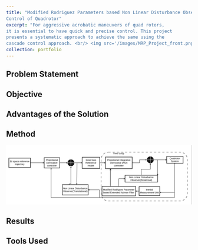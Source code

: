 ```yaml
---
title: "Modified Rodriguez Parameters based Non Linear Disturbance Observer
Control of Quadrotor"
excerpt: "For aggressive acrobatic maneuvers of quad rotors,
it is essential to have quick and precise control. This project
presents a systematic approach to achieve the same using the
cascade control approach. <br/> <img src='/images/MRP_Project_front.png'>"
collection: portfolio
---
```

## Problem Statement

## Objective

## Advantages of the Solution

## Method
<img src='images/MRP_Project_front.png'>

## Results

## Tools Used



